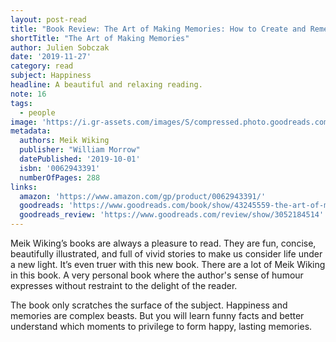 ```yaml
---
layout: post-read
title: "Book Review: The Art of Making Memories: How to Create and Remember Happy Moments"
shortTitle: "The Art of Making Memories"
author: Julien Sobczak
date: '2019-11-27'
category: read
subject: Happiness
headline: A beautiful and relaxing reading.
note: 16
tags:
  - people
image: 'https://i.gr-assets.com/images/S/compressed.photo.goodreads.com/books/1546272513l/43245559.jpg'
metadata:
  authors: Meik Wiking
  publisher: "William Morrow"
  datePublished: '2019-10-01'
  isbn: '0062943391'
  numberOfPages: 288
links:
  amazon: 'https://www.amazon.com/gp/product/0062943391/'
  goodreads: 'https://www.goodreads.com/book/show/43245559-the-art-of-making-memories'
  goodreads_review: 'https://www.goodreads.com/review/show/3052184514'
---
```


Meik Wiking’s books are always a pleasure to read. They are fun, concise, beautifully illustrated, and full of vivid stories to make us consider life under a new light. It’s even truer with this new book. There are a lot of Meik Wiking in this book. A very personal book where the author's sense of humour expresses without restraint to the delight of the reader.

The book only scratches the surface of the subject. Happiness and memories are complex beasts. But you will learn funny facts and better understand which moments to privilege to form happy, lasting memories.
